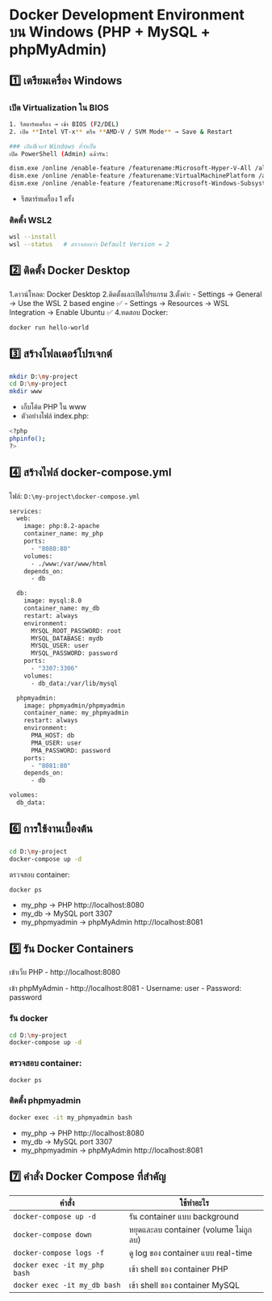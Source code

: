 # Docker Development Environment บน Windows (PHP + MySQL + phpMyAdmin)

## 1️⃣ เตรียมเครื่อง Windows

### เปิด Virtualization ใน BIOS
```bash
1. รีสตาร์ทเครื่อง → เข้า BIOS (F2/DEL)  
2. เปิด **Intel VT-x** หรือ **AMD-V / SVM Mode** → Save & Restart  

### เปิดฟีเจอร์ Windows ที่จำเป็น
เปิด PowerShell (Admin) แล้วรัน:

dism.exe /online /enable-feature /featurename:Microsoft-Hyper-V-All /all /norestart
dism.exe /online /enable-feature /featurename:VirtualMachinePlatform /all /norestart
dism.exe /online /enable-feature /featurename:Microsoft-Windows-Subsystem-Linux /all /norestart
```

- รีสตาร์ทเครื่อง 1 ครั้ง

### ติดตั้ง WSL2
```bash
wsl --install
wsl --status   # ตรวจสอบว่า Default Version = 2
```

## 2️⃣ ติดตั้ง Docker Desktop

1.ดาวน์โหลด: Docker Desktop
2.ติดตั้งและเปิดโปรแกรม
3.ตั้งค่า:
    - Settings → General → Use the WSL 2 based engine ✅
    - Settings → Resources → WSL Integration → Enable Ubuntu ✅
4.ทดสอบ Docker:
```bash
docker run hello-world
```

## 3️⃣ สร้างโฟลเดอร์โปรเจกต์

```bash
mkdir D:\my-project
cd D:\my-project
mkdir www
```
- เก็บโค้ด PHP ใน www
- ตัวอย่างไฟล์ index.php:
```bash
<?php
phpinfo();
?>
```

## 4️⃣ สร้างไฟล์ docker-compose.yml
ไฟล์: ` D:\my-project\docker-compose.yml `

```bash
services:
  web:
    image: php:8.2-apache
    container_name: my_php
    ports:
      - "8080:80"
    volumes:
      - ./www:/var/www/html
    depends_on:
      - db

  db:
    image: mysql:8.0
    container_name: my_db
    restart: always
    environment:
      MYSQL_ROOT_PASSWORD: root
      MYSQL_DATABASE: mydb
      MYSQL_USER: user
      MYSQL_PASSWORD: password
    ports:
      - "3307:3306"
    volumes:
      - db_data:/var/lib/mysql

  phpmyadmin:
    image: phpmyadmin/phpmyadmin
    container_name: my_phpmyadmin
    restart: always
    environment:
      PMA_HOST: db
      PMA_USER: user
      PMA_PASSWORD: password
    ports:
      - "8081:80"
    depends_on:
      - db

volumes:
  db_data:

```

## 6️⃣ การใช้งานเบื้องต้น

```bash
cd D:\my-project
docker-compose up -d
```
ตรวจสอบ container:
```bash
docker ps
```
- my_php → PHP http://localhost:8080
- my_db → MySQL port 3307
- my_phpmyadmin → phpMyAdmin http://localhost:8081

## 5️⃣ รัน Docker Containers
เข้าเว็บ PHP
    - http://localhost:8080

เข้า phpMyAdmin
    - http://localhost:8081
    - Username: user
    - Password: password

### รัน docker
```bash
cd D:\my-project
docker-compose up -d
```
### ตรวจสอบ container:
```bash
docker ps
```
### ติดตั้ง phpmyadmin
```bash
docker exec -it my_phpmyadmin bash
```
- my_php → PHP http://localhost:8080
- my_db → MySQL port 3307
- my_phpmyadmin → phpMyAdmin http://localhost:8081

## 7️⃣ คำสั่ง Docker Compose ที่สำคัญ
| คำสั่ง                        | ใช้ทำอะไร                             |
| ----------------------------- | ------------------------------------- |
| `docker-compose up -d`        | รัน container แบบ background          |
| `docker-compose down`         | หยุดและลบ container (volume ไม่ถูกลบ) |
| `docker-compose logs -f`      | ดู log ของ container แบบ real-time    |
| `docker exec -it my_php bash` | เข้า shell ของ container PHP          |
| `docker exec -it my_db bash`  | เข้า shell ของ container MySQL        |
